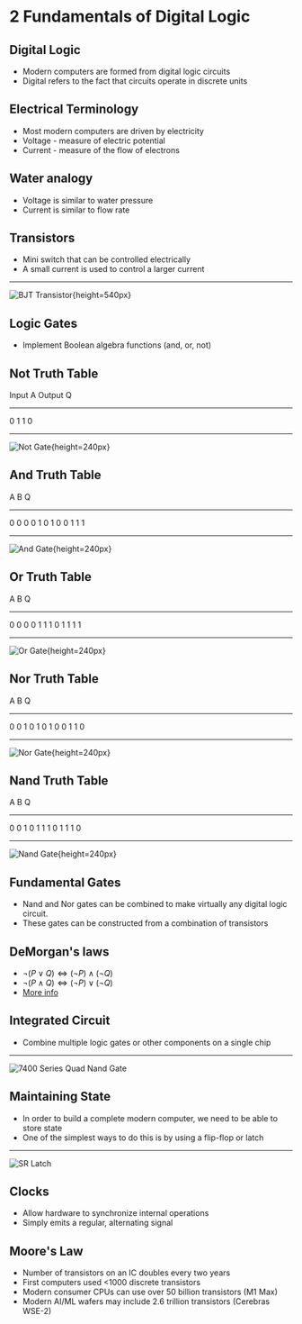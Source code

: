 2 Fundamentals of Digital Logic
===============================

Digital Logic
-------------

- Modern computers are formed from digital logic circuits
- Digital refers to the fact that circuits operate in discrete units

Electrical Terminology
---------------------

- Most modern computers are driven by electricity
- Voltage - measure of electric potential
- Current - measure of the flow of electrons

Water analogy
-------------

- Voltage is similar to water pressure
- Current is similar to flow rate

Transistors
-----------

- Mini switch that can be controlled electrically
- A small current is used to control a larger current

---

![BJT Transistor](https://upload.wikimedia.org/wikipedia/commons/9/91/Transistor_Simple_Circuit_Diagram_with_NPN_Labels.svg){height=540px}

Logic Gates
-----------

- Implement Boolean algebra functions (and, or, not)

Not Truth Table
---------------

Input A  Output Q
-------- --------
0        1
1        0

---


![Not Gate](https://upload.wikimedia.org/wikipedia/commons/6/60/NOT_ANSI_Labelled.svg){height=240px}


And Truth Table
---------------

A   B   Q
--- --- ---
0   0   0
0   1   0
1   0   0
1   1   1

---

![And Gate](https://upload.wikimedia.org/wikipedia/commons/b/b9/AND_ANSI_Labelled.svg){height=240px}

Or Truth Table
--------------

A   B   Q
--- --- ---
0   0   0
0   1   1
1   0   1
1   1   1

---

![Or Gate](https://upload.wikimedia.org/wikipedia/commons/1/16/OR_ANSI_Labelled.svg){height=240px}


Nor Truth Table
--------------

A   B   Q
--- --- ---
0   0   1
0   1   0
1   0   0
1   1   0

---

![Nor Gate](https://upload.wikimedia.org/wikipedia/commons/c/c6/NOR_ANSI_Labelled.svg){height=240px}

Nand Truth Table
--------------

A   B   Q
--- --- ---
0   0   1
0   1   1
1   0   1
1   1   0

---

![Nand Gate](https://upload.wikimedia.org/wikipedia/commons/e/e6/NAND_ANSI_Labelled.svg){height=240px}

Fundamental Gates
-----------------

- Nand and Nor gates can be combined to make virtually any digital logic circuit.
- These gates can be constructed from a combination of transistors

DeMorgan's laws
----------------

- $\neg(P\lor Q)\iff(\neg P)\land(\neg Q)$
- $\neg(P\land Q)\iff(\neg P)\lor(\neg Q)$
- [More info](https://en.wikipedia.org/wiki/De_Morgan's_laws)

Integrated Circuit
------------------

- Combine multiple logic gates or other components on a single chip

---

![7400 Series Quad Nand Gate](https://upload.wikimedia.org/wikipedia/commons/c/c6/TexasInstruments_7400_chip%2C_view_and_element_placement.jpg)

Maintaining State
-----------------

- In order to build a complete modern computer, we need to be able to store state
- One of the simplest ways to do this is by using a flip-flop or latch

---

![SR Latch](https://upload.wikimedia.org/wikipedia/commons/c/c6/R-S_mk2.gif)

Clocks
------

- Allow hardware to synchronize internal operations
- Simply emits a regular, alternating signal

Moore's Law
-----------

- Number of transistors on an IC doubles every two years
- First computers used <1000 discrete transistors
- Modern consumer CPUs can use over 50 billion transistors (M1 Max)
- Modern AI/ML wafers may include 2.6 trillion transistors (Cerebras WSE-2)
